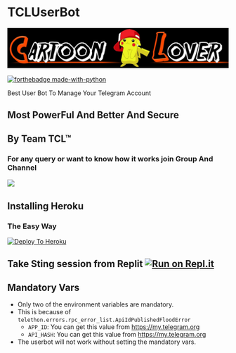 # TCLUserBot

<p align="center">
<img src="TCLUserBot.png" alt="TCLUserBot">


[![forthebadge made-with-python](http://ForTheBadge.com/images/badges/made-with-python.svg)](https://www.python.org/)



Best User Bot To Manage Your Telegram Account 
## Most PowerFul And Better And Secure

## By Team TCL™

### For any query or want to know how it works join Group And Channel 

<a href="https://t.me/telugucartoonlover"><img src="https://img.shields.io/badge/Join-Telegram%20Channel-red.svg?logo=Telegram"></a>

## Installing Heroku 

### The Easy Way
[![Deploy To Heroku](https://www.herokucdn.com/deploy/button.svg)](https://heroku.com/deploy?template=https://github.com/telugucartoonlover/telugucartoonloveruserbot/)

Take Sting session from Replit
[![Run on Repl.it](https://generatestringsession.akhilsiva.repl.run)](https://generatestringsession.akhilsiva.repl.run)
-------------------------------------------------

## Mandatory Vars

- Only two of the environment variables are mandatory.
- This is because of `telethon.errors.rpc_error_list.ApiIdPublishedFloodError`
    - `APP_ID`:   You can get this value from https://my.telegram.org
    - `API_HASH`:   You can get this value from https://my.telegram.org
- The userbot will not work without setting the mandatory vars.

